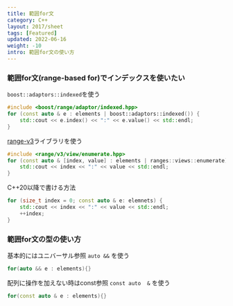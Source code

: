 ```yaml
---
title: 範囲for文
category: C++
layout: 2017/sheet
tags: [Featured]
updated: 2022-06-16
weight: -10
intro: 範囲for文の使い方
---
```




### 範囲for文(range-based for)でインデックスを使いたい

`boost::adaptors::indexed`を使う

```c++
#include <boost/range/adaptor/indexed.hpp>
for (const auto & e : elements | boost::adaptors::indexed()) {
    std::cout << e.index() << ":" << e.value() << std::endl;
}
```

[range-v3](https://github.com/ericniebler/range-v3)ライブラリを使う

```c++
#include <range/v3/view/enumerate.hpp>
for (const auto & [index, value] : elements | ranges::views::enumerate) {
    std::cout << index << ":" << value << std::endl;
}
```

C++20以降で書ける方法

```cpp
for (size_t index = 0; const auto & e: elemnets) {
    std::cout << index << ":" << value << std::endl;
    ++index;
}
```

### 範囲for文の型の使い方

基本的にはユニバーサル参照 `auto &&` を使う

```cpp
for(auto && e : elements){}
```

配列に操作を加えない時はconst参照 `const auto  &` を使う

```cpp
for(const auto & e : elements){}
```
